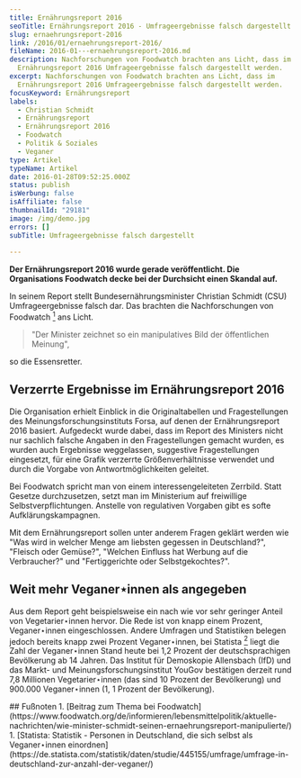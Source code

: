 ```yaml
---
title: Ernährungsreport 2016
seoTitle: Ernährungsreport 2016 - Umfrageergebnisse falsch dargestellt
slug: ernaehrungsreport-2016
link: /2016/01/ernaehrungsreport-2016/
fileName: 2016-01---ernaehrungsreport-2016.md
description: Nachforschungen von Foodwatch brachten ans Licht, dass im
  Ernährungsreport 2016 Umfrageergebnisse falsch dargestellt werden.
excerpt: Nachforschungen von Foodwatch brachten ans Licht, dass im
  Ernährungsreport 2016 Umfrageergebnisse falsch dargestellt werden.
focusKeyword: Ernährungsreport
labels:
  - Christian Schmidt
  - Ernährungsreport
  - Ernährungsreport 2016
  - Foodwatch
  - Politik & Soziales
  - Veganer
type: Artikel
typeName: Artikel
date: 2016-01-28T09:52:25.000Z
status: publish
isWerbung: false
isAffiliate: false
thumbnailId: "29181"
image: /img/demo.jpg
errors: []
subTitle: Umfrageergebnisse falsch dargestellt
  
---
```


**Der Ernährungsreport 2016 wurde gerade veröffentlicht. Die Organisations
Foodwatch decke bei der Durchsicht einen Skandal auf.**

In seinem Report stellt Bundesernährungsminister Christian Schmidt (CSU)
Umfrageergebnisse falsch dar. Das brachten die Nachforschungen von Foodwatch
[<sup>1</sup>](#1) ans Licht.

> "Der Minister zeichnet so ein manipulatives Bild der öffentlichen Meinung",

so die Essensretter.

## Verzerrte Ergebnisse im Ernährungsreport 2016

Die Organisation erhielt Einblick in die Originaltabellen und Fragestellungen
des Meinungsforschungsinstituts Forsa, auf denen der Ernährungsreport 2016
basiert. Aufgedeckt wurde dabei, dass im Report des Ministers nicht nur sachlich
falsche Angaben in den Fragestellungen gemacht wurden, es wurden auch Ergebnisse
weggelassen, suggestive Fragestellungen eingesetzt, für eine Grafik verzerrte
Größenverhältnisse verwendet und durch die Vorgabe von Antwortmöglichkeiten
geleitet.

Bei Foodwatch spricht man von einem interessengeleiteten Zerrbild. Statt Gesetze
durchzusetzen, setzt man im Ministerium auf freiwillige Selbstverpflichtungen.
Anstelle von regulativen Vorgaben gibt es softe Aufklärungskampagnen.

Mit dem Ernährungsreport sollen unter anderem Fragen geklärt werden wie "Was
wird in welcher Menge am liebsten gegessen in Deutschland?", "Fleisch oder
Gemüse?", "Welchen Einfluss hat Werbung auf die Verbraucher?" und
"Fertiggerichte oder Selbstgekochtes?".

## Weit mehr Veganer⋆innen als angegeben

Aus dem Report geht beispielsweise ein nach wie vor sehr geringer Anteil von
Vegetarier⋆innen hervor. Die Rede ist von knapp einem Prozent, Veganer⋆innen
eingeschlossen. Andere Umfragen und Statistiken belegen jedoch bereits knapp
zwei Prozent Veganer⋆innen, bei Statista [<sup>2</sup>](#2) liegt die Zahl der
Veganer⋆innen Stand heute bei 1,2 Prozent der deutschsprachigen Bevölkerung ab
14 Jahren. Das Institut für Demoskopie Allensbach (IfD) und das Markt- und
Meinungsforschungsinstitut YouGov bestätigen derzeit rund 7,8 Millionen
Vegetarier⋆innen (das sind 10 Prozent der Bevölkerung) und 900.000 Veganer⋆innen
(1, 1 Prozent der Bevölkerung).

<div class="footnotes">
## Fußnoten
1.  [Beitrag zum Thema bei Foodwatch](https://www.foodwatch.org/de/informieren/lebensmittelpolitik/aktuelle-nachrichten/wie-minister-schmidt-seinen-ernaehrungsreport-manipulierte/)
1.  [Statista: Statistik - Personen in Deutschland, die sich selbst als Veganer⋆innen einordnen](https://de.statista.com/statistik/daten/studie/445155/umfrage/umfrage-in-deutschland-zur-anzahl-der-veganer/)
</div>

  